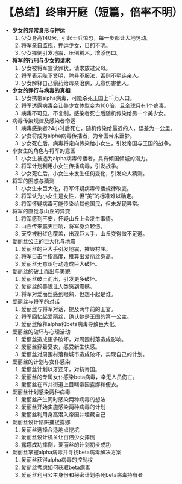 # 【总结】终审开庭（短篇，倍率不明）

-   **少女的异常身形与押运**
    1.  少女身高140米，引起士兵惊恐，每一步都让大地晃动。
    2.  将军亲自监视，押运少女，目的不明。
    3.  少女摔倒引发地震，压倒树木，增添伤口。
-   **将军的行刑与少女的请求**
    1.  少女被将军宣读罪状，请求放过父母。
    2.  将军表示陛下贤明，除非不服法，否则不牵连亲人。
    3.  少女解释自己偷药给母亲治病，无意伤害他人。
-   **少女的罪行与病毒的真相**
    1.  少女携带alpha病毒，可能杀死王国上千万人口。
    2.  将军透露病毒会让美少女体型变为100倍，且全球只有1个病毒。
    3.  病毒不可见，不复制，感染者死亡后随机传染给另一个美少女。
-   病毒传染规律及感染者命运
    1.  病毒感染者24小时后死亡，随机传染给最近的人，误差为一公里。
    2.  少女将成为alpha病毒传播者，为帝国带来噩梦。
    3.  少女死亡后，病毒将定向传染给小女生，引发帝国与王国的战争。
-   小女生的角色与将军的意图
    1.  小女生被选为alpha病毒传播者，具有倾国倾城的潜力。
    2.  将军计划利用小女生传播病毒，引发战争。
    3.  少女死亡后，小女生未发生任何变化，引发众人猜测。
-   将军的困惑与猜测
    1.  小女生未巨大化，将军怀疑病毒传播规律改变。
    2.  将军认为小女生是女性，但“美”的标准难以确定。
    3.  将军怀疑病毒可能传染给其他国民，但未发现异常。
-   将军的直觉与山丘的异变
    1.  将军感到不安，怀疑山丘上会发生事情。
    2.  山丘传来震天巨响，将军身负轻伤。
    3.  天空被粉红色覆盖，出现巨大手，山丘变得微不足道。
-   爱丽丝公主的巨大化与地震
    1.  爱丽丝的巨大手引发地震，摧毁村庄。
    2.  将军目击手指高度，推算出爱丽丝身高。
    3.  爱丽丝无意识行动造成巨大破坏。
-   爱丽丝的破土而出与美貌
    1.  爱丽丝破土而出，引发更多破坏。
    2.  爱丽丝的美貌让人类感到震撼。
    3.  将军对爱丽丝感到眼熟，但想不起是谁。
-   爱丽丝与将军的对话
    1.  爱丽丝与将军对话，提及两年前的王宴。
    2.  将军回忆起爱丽丝，确认她是王国的第一公主。
    3.  爱丽丝解释alpha和beta病毒导致巨大化。
-   爱丽丝的破坏与心理活动
    1.  爱丽丝造成更多破坏，对周围村落造成影响。
    2.  爱丽丝穿着夏衣，感受新生快感。
    3.  爱丽丝对周围村落和城市造成破坏，实现自己的计划。
-   爱丽丝的计划与女仆感染
    1.  爱丽丝计划以牙还牙，对抗帝国。
    2.  爱丽丝的专属女仆感染beta病毒，幸无人员伤亡。
    3.  爱丽丝在市井街道上目睹帝国露娜和便衣。
-   爱丽丝计划感染两种病毒
    1.  爱丽丝产生同时感染两种病毒的想法
    2.  爱丽丝开始实施感染两种病毒的计划
    3.  爱丽丝利用身高潜入帝国并埋藏自己
-   爱丽丝设计陷阱捕捉露娜
    1.  爱丽丝选择合适地点挖坑
    2.  爱丽丝设计机关让百倍少女摔倒
    3.  露娜成功摔倒，爱丽丝的计划初步成功
-   爱丽丝掌握alpha病毒并寻找beta病毒解决方案
    1.  爱丽丝获得alpha病毒的控制权
    2.  爱丽丝考虑如何获取beta病毒
    3.  爱丽丝利用公主身份和秘密计划杀死beta病毒持有者